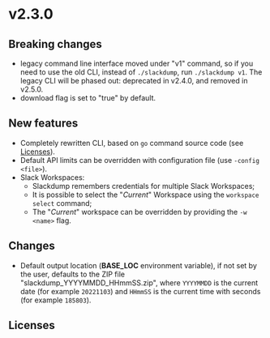 # v2.3.0

## Breaking changes
- legacy command line interface moved under "v1" command, so if you need to
  use the old CLI, instead of `./slackdump`, run `./slackdump v1`.  The
  legacy CLI will be phased out:  deprecated in v2.4.0, and removed in v2.5.0.
- download flag is set to "true" by default.

## New features
- Completely rewritten CLI, based on `go` command source code (see
  [Licenses][1]).
- Default API limits can be overridden with configuration file (use
  `-config <file>`).
- Slack Workspaces:
  - Slackdump remembers credentials for multiple Slack Workspaces;
  - It is possible to select the "_Current_" Workspace using the
    `workspace select` command;
  - The "_Current_" workspace can be overridden by providing the `-w <name>` flag. 

## Changes
- Default output location (**BASE_LOC** environment variable), if not set by the
  user, defaults to the ZIP file "slackdump_YYYYMMDD_HHmmSS.zip", where
  `YYYYMMDD` is the current date (for example `20221103`) and `HHmmSS` is the 
  current time with seconds (for example `185803`). 

## Licenses


[1]: #licenses
